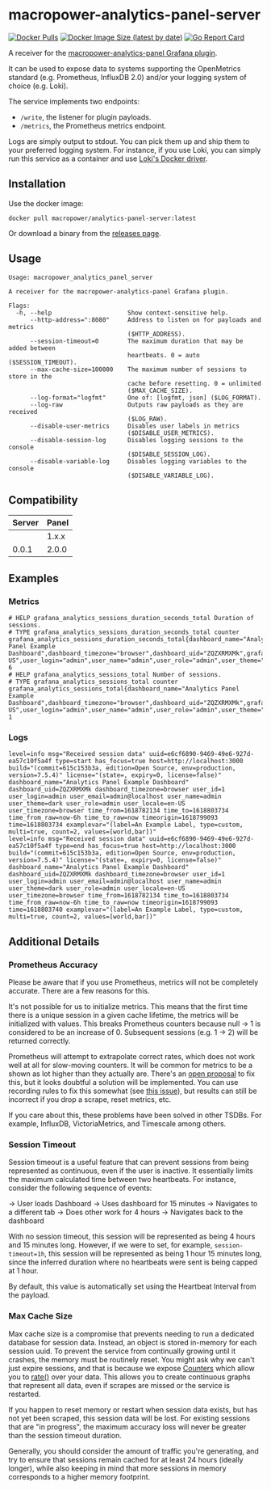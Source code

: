 # macropower-analytics-panel-server

[![Docker Pulls](https://img.shields.io/docker/pulls/macropower/analytics-panel-server)](https://hub.docker.com/r/macropower/analytics-panel-server)
[![Docker Image Size (latest by date)](https://img.shields.io/docker/image-size/macropower/analytics-panel-server?color=green)](https://hub.docker.com/r/macropower/analytics-panel-server)
[![Go Report Card](https://goreportcard.com/badge/github.com/MacroPower/macropower-analytics-panel)](https://goreportcard.com/report/github.com/MacroPower/macropower-analytics-panel)

A receiver for the [macropower-analytics-panel Grafana plugin](https://github.com/MacroPower/macropower-analytics-panel).

It can be used to expose data to systems supporting the OpenMetrics standard (e.g. Prometheus, InfluxDB 2.0) and/or your logging system of choice (e.g. Loki).

The service implements two endpoints:

- `/write`, the listener for plugin payloads.
- `/metrics`, the Prometheus metrics endpoint.

Logs are simply output to stdout. You can pick them up and ship them to your preferred logging system. For instance, if you use Loki, you can simply run this service as a container and use [Loki's Docker driver](https://grafana.com/docs/loki/latest/clients/docker-driver/).

## Installation

Use the docker image:

```shell
docker pull macropower/analytics-panel-server:latest
```

Or download a binary from the [releases page](https://github.com/MacroPower/macropower-analytics-panel/releases).

## Usage

```text
Usage: macropower_analytics_panel_server

A receiver for the macropower-analytics-panel Grafana plugin.

Flags:
  -h, --help                     Show context-sensitive help.
      --http-address=":8080"     Address to listen on for payloads and metrics
                                 ($HTTP_ADDRESS).
      --session-timeout=0        The maximum duration that may be added between
                                 heartbeats. 0 = auto ($SESSION_TIMEOUT).
      --max-cache-size=100000    The maximum number of sessions to store in the
                                 cache before resetting. 0 = unlimited
                                 ($MAX_CACHE_SIZE).
      --log-format="logfmt"      One of: [logfmt, json] ($LOG_FORMAT).
      --log-raw                  Outputs raw payloads as they are received
                                 ($LOG_RAW).
      --disable-user-metrics     Disables user labels in metrics
                                 ($DISABLE_USER_METRICS).
      --disable-session-log      Disables logging sessions to the console
                                 ($DISABLE_SESSION_LOG).
      --disable-variable-log     Disables logging variables to the console
                                 ($DISABLE_VARIABLE_LOG).
```

## Compatibility

| Server | Panel |
| ------ | ----- |
|        | 1.x.x |
| 0.0.1  | 2.0.0 |

## Examples

### Metrics

```text
# HELP grafana_analytics_sessions_duration_seconds_total Duration of sessions.
# TYPE grafana_analytics_sessions_duration_seconds_total counter
grafana_analytics_sessions_duration_seconds_total{dashboard_name="Analytics Panel Example Dashboard",dashboard_timezone="browser",dashboard_uid="ZQZXRMXMk",grafana_env="production",grafana_host="localhost:3000",user_locale="en-US",user_login="admin",user_name="admin",user_role="admin",user_theme="dark",user_timezone="browser"} 6
# HELP grafana_analytics_sessions_total Number of sessions.
# TYPE grafana_analytics_sessions_total counter
grafana_analytics_sessions_total{dashboard_name="Analytics Panel Example Dashboard",dashboard_timezone="browser",dashboard_uid="ZQZXRMXMk",grafana_env="production",grafana_host="localhost:3000",user_locale="en-US",user_login="admin",user_name="admin",user_role="admin",user_theme="dark",user_timezone="browser"} 1
```

### Logs

```text
level=info msg="Received session data" uuid=e6cf6890-9469-49e6-927d-ea57c10f5a4f type=start has_focus=true host=http://localhost:3000 build="(commit=615c153b3a, edition=Open Source, env=production, version=7.5.4)" license="(state=, expiry=0, license=false)" dashboard_name="Analytics Panel Example Dashboard" dashboard_uid=ZQZXRMXMk dashboard_timezone=browser user_id=1 user_login=admin user_email=admin@localhost user_name=admin user_theme=dark user_role=admin user_locale=en-US user_timezone=browser time_from=1618782134 time_to=1618803734 time_from_raw=now-6h time_to_raw=now timeorigin=1618799093 time=1618803734 examplevar="(label=An Example Label, type=custom, multi=true, count=2, values=[world,bar])"
level=info msg="Received session data" uuid=e6cf6890-9469-49e6-927d-ea57c10f5a4f type=end has_focus=true host=http://localhost:3000 build="(commit=615c153b3a, edition=Open Source, env=production, version=7.5.4)" license="(state=, expiry=0, license=false)" dashboard_name="Analytics Panel Example Dashboard" dashboard_uid=ZQZXRMXMk dashboard_timezone=browser user_id=1 user_login=admin user_email=admin@localhost user_name=admin user_theme=dark user_role=admin user_locale=en-US user_timezone=browser time_from=1618782134 time_to=1618803734 time_from_raw=now-6h time_to_raw=now timeorigin=1618799093 time=1618803740 examplevar="(label=An Example Label, type=custom, multi=true, count=2, values=[world,bar])"
```

## Additional Details

### Prometheus Accuracy

Please be aware that if you use Prometheus, metrics will not be completely accurate. There are a few reasons for this.

It's not possible for us to initialize metrics. This means that the first time there is a unique session in a given cache lifetime, the metrics will be initialized with values. This breaks Prometheus counters because null -> 1 is considered to be an increase of 0. Subsequent sessions (e.g. 1 -> 2) will be returned correctly.

Prometheus will attempt to extrapolate correct rates, which does not work well at all for slow-moving counters. It will be common for metrics to be a shown as lot higher than they actually are. There's an [open proposal](https://github.com/prometheus/prometheus/issues/3806) to fix this, but it looks doubtful a solution will be implemented. You can use recording rules to fix this somewhat (see [this issue](https://github.com/prometheus/prometheus/issues/3746)), but results can still be incorrect if you drop a scrape, reset metrics, etc.

If you care about this, these problems have been solved in other TSDBs. For example, InfluxDB, VictoriaMetrics, and Timescale among others.

### Session Timeout

Session timeout is a useful feature that can prevent sessions from being represented as continuous, even if the user is inactive. It essentially limits the maximum calculated time between two heartbeats. For instance, consider the following sequence of events:

-> User loads Dashboard
-> Uses dashboard for 15 minutes
-> Navigates to a different tab
-> Does other work for 4 hours
-> Navigates back to the dashboard

With no session timeout, this session will be represented as being 4 hours and 15 minutes long. However, if we were to set, for example, `session-timeout=1h`, this session will be represented as being 1 hour 15 minutes long, since the inferred duration where no heartbeats were sent is being capped at 1 hour.

By default, this value is automatically set using the Heartbeat Interval from the payload.

### Max Cache Size

Max cache size is a compromise that prevents needing to run a dedicated database for session data. Instead, an object is stored in-memory for each session uuid. To prevent the service from continually growing until it crashes, the memory must be routinely reset. You might ask why we can't just expire sessions, and that is because we expose [Counters](https://prometheus.io/docs/concepts/metric_types/#counter) which allow you to [rate()](https://prometheus.io/docs/prometheus/latest/querying/functions/#rate) over your data. This allows you to create continuous graphs that represent all data, even if scrapes are missed or the service is restarted.

If you happen to reset memory or restart when session data exists, but has not yet been scraped, this session data will be lost. For existing sessions that are "in progress", the maximum accuracy loss will never be greater than the session timeout duration.

Generally, you should consider the amount of traffic you're generating, and try to ensure that sessions remain cached for at least 24 hours (ideally longer), while also keeping in mind that more sessions in memory corresponds to a higher memory footprint.
